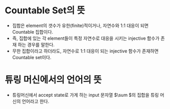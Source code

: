 # Countable Set의 뜻
* 집합은 element의 갯수가 유한(finite)적이거나, 자연수와 1:1 대응이 되면 Countable 집합이다.
* 즉, 집합에 있는 각 element들이 특정 자연수로 대응을 시키는 injective 함수가 존재 하는 경우를 말한다.
* 무한 집합이라고 하더라도, 자연수로 1:1 대응이 되는 injective 함수가 존재하면 Countable set이다.

# 튜링 머신에서의 언어의 뜻
* 튜링머신에서 accept state로 가게 하는 input 문자열 $\sum $의 집합을 튜링 머신의 언어라고 한다.
